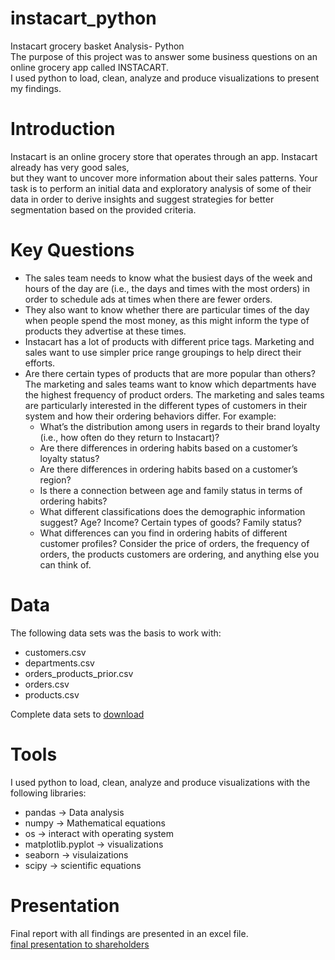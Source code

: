 # instacart_python
Instacart grocery basket Analysis- Python</br >
The purpose of this project was to answer some business questions on an online grocery app called INSTACART. </br >
I used python to load, clean, analyze and produce visualizations to present my findings.

# Introduction
Instacart is an online grocery store that operates through an app. Instacart already has very good sales, </br >
but they want to uncover more information about their sales patterns. Your task is to perform an initial data and exploratory analysis of some of their data in order
to derive insights and suggest strategies for better segmentation based on the provided criteria.

# Key Questions
- The sales team needs to know what the busiest days of the week and hours of the
day are (i.e., the days and times with the most orders) in order to schedule ads at
times when there are fewer orders.
- They also want to know whether there are particular times of the day when people
spend the most money, as this might inform the type of products they advertise at
these times.
- Instacart has a lot of products with different price tags. Marketing and sales want to
use simpler price range groupings to help direct their efforts.
- Are there certain types of products that are more popular than others? The marketing
and sales teams want to know which departments have the highest frequency of
product orders.
The marketing and sales teams are particularly interested in the different types of
customers in their system and how their ordering behaviors differ. For example:
  - What’s the distribution among users in regards to their brand loyalty (i.e., how
    often do they return to Instacart)?
  - Are there differences in ordering habits based on a customer’s loyalty status?
  - Are there differences in ordering habits based on a customer’s region?
  - Is there a connection between age and family status in terms of ordering
    habits?
  - What different classifications does the demographic information suggest?
    Age? Income? Certain types of goods? Family status?
  - What differences can you find in ordering habits of different customer
    profiles? Consider the price of orders, the frequency of orders, the products
    customers are ordering, and anything else you can think of.

# Data
The following data sets was the basis to work with:
  - customers.csv
  - departments.csv
  - orders_products_prior.csv
  - orders.csv
  - products.csv</br >

Complete data sets to [download](https://gist.github.com/jeremystan/c3b39d947d9b88b3ccff3147dbcf6c6b)


# Tools
I used python to load, clean, analyze and produce visualizations with the following libraries:
- pandas -> Data analysis
- numpy -> Mathematical equations
- os -> interact with operating system
- matplotlib.pyplot -> visualizations
- seaborn -> visulaizations
- scipy -> scientific equations

# Presentation
Final report with all findings are presented in an excel file.</br >
[final presentation to shareholders](</05 Sent to client>)
